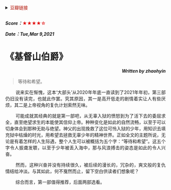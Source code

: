 <details>
    <summary><font color=blue**>豆瓣链接</font> </summary>

##
[<p align=right>豆瓣读书</p>](https://book.douban.com/subject/30297123/) 
<img src='png/003.png' width=900> 
---
</details>

##

***Score：***<font color=yellow**>★★★★☆</font>

***Date：Tue,Mar 9,2021***

# 《基督山伯爵》
***<p align=right>Written by zhaohyin</p>***

>等待和希望。

<p align=justify>
&emsp;&emsp;
说来实在惭愧，这本‘大部头’从2020年年底一直读到了2021年年初，第三部仍旧没有读完，也就此作罢。究其原因，其一是高开低走的剧情着实让人有些厌烦，其二是上帝视角的复仇计划索然无味。

<p align=justify>
&emsp;&emsp;
可能成就其经典的就是第一部吧，从无辜入狱的愤怒到为了活下去的委屈求全，直至绝望求生的本能使其信仰上帝。种种变化是如此的自然流畅，以至于可以切身体会到那种无助与绝望。神父的出现挽救了这位可怜入狱的少年，用知识去填充狱中枯燥的时光，用希望去拯救无辜少年的精神世界。正如全文的主题所说，无论是有着怎样的人生际遇，整个人生可以被概括为五个字：“等待和希望”。这五个字令人振聋发聩，以至于少年被丢入海中，那与风浪搏击的姿态是如此的令人兴奋。

<p align=justify>
&emsp;&emsp;
然而，这种兴奋并没有持续很久，被后续的漫长的，冗杂的，爽文般的复仇情结给冲淡。与其如此，何不戛然而止，留下空白供读者们想象呢？ 

<p align=justify>
&emsp;&emsp;
综合而言，第一部值得推荐，后面两部选看。
